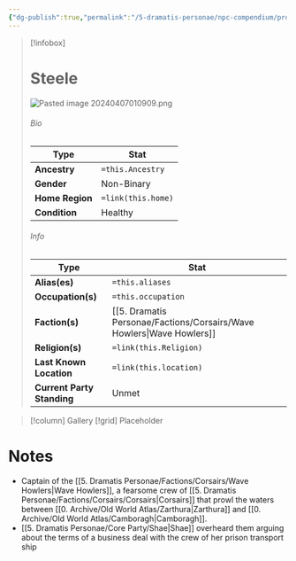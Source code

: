 ```yaml
---
{"dg-publish":true,"permalink":"/5-dramatis-personae/npc-compendium/prologue/steele/","noteIcon":""}
---
```



> [!infobox]
> # Steele
>![Pasted image 20240407010909.png](/img/user/x.%20Assets/Attachments/Pasted%20image%2020240407010909.png)
> ###### Bio
> Type |  Stat |
> ---|---|
> **Ancestry** | `=this.Ancestry` |
> **Gender** | Non-Binary |
> **Home Region** | `=link(this.home)` |
> **Condition** | Healthy |
> ###### Info
> Type |  Stat |
> ---|---|
> **Alias(es)** | `=this.aliases` |
> **Occupation(s)** | `=this.occupation` |
> **Faction(s)** | [[5. Dramatis Personae/Factions/Corsairs/Wave Howlers\|Wave Howlers]] |
> **Religion(s)** | `=link(this.Religion)` |
> **Last Known Location** | `=link(this.location)` |
> **Current Party Standing** | Unmet |

> [!column] Gallery 
> [!grid] 
> Placeholder

# Notes

- Captain of the [[5. Dramatis Personae/Factions/Corsairs/Wave Howlers\|Wave Howlers]], a fearsome crew of [[5. Dramatis Personae/Factions/Corsairs/Corsairs\|Corsairs]] that prowl the waters between [[0. Archive/Old World Atlas/Zarthura\|Zarthura]] and [[0. Archive/Old World Atlas/Camboragh\|Camboragh]].
- [[5. Dramatis Personae/Core Party/Shae\|Shae]] overheard them arguing about the terms of a business deal with the crew of her prison transport ship 

